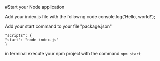 #Start your Node application

Add your index.js file
with the following code
console.log('Hello, world!');

Add your start command to your file
"package.json"

```
"scripts": {
"start": "node index.js"
}
````
in terminal execute your npm project with the
command `npm start`
